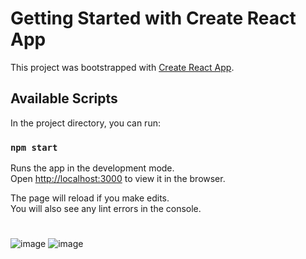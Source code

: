 # Getting Started with Create React App

This project was bootstrapped with [Create React App](https://github.com/facebook/create-react-app).

## Available Scripts

In the project directory, you can run:

### `npm start`

Runs the app in the development mode.\
Open [http://localhost:3000](http://localhost:3000) to view it in the browser.

The page will reload if you make edits.\
You will also see any lint errors in the console.
#
![image](https://user-images.githubusercontent.com/22567169/145586390-5db56bf1-f04b-453c-9328-9a318af9e3e8.png)
![image](https://user-images.githubusercontent.com/22567169/145586485-ab54dfde-f703-477f-a965-2b177af09a67.png)

